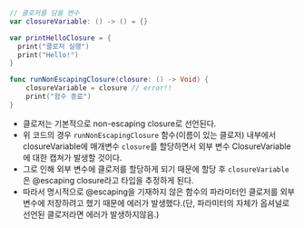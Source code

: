 
```swift
// 클로저를 담을 변수
var closureVariable: () -> () = {}

var printHelloClosure = {
  print("클로저 실행")
  print("Hello!")
}

func runNonEscapingClosure(closure: () -> Void) {
    closureVariable = closure // error!!
    print("함수 종료")
}
```
- 클로저는 기본적으로 non-escaping closure로 선언된다.
- 위 코드의 경우 `runNonEscapingClosure` 함수(이름이 있는 클로저) 내부에서 closureVariable에 매개변수 `closure`를 할당하면서 외부 변수 ClosureVariable에 대한 캡쳐가 발생할 것이다.
- 그로 인해 외부 변수에 클로저를 할당하게 되기 때문에 할당 후 `closureVariable`은 @escaping closure라고 타입을 추정하게 된다.
- 따라서 명시적으로 @escaping을 기재하지 않은 함수의 파라미터인 클로저를 외부 변수에 저장하려고 했기 때문에 에러가 발생했다.(단, 파라미터의 자체가 옵셔널로 선언된 클로저라면 에러가 발생하지않음.)
